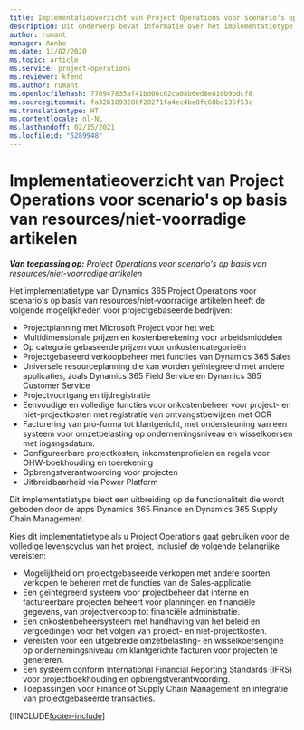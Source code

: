 ```yaml
---
title: Implementatieoverzicht van Project Operations voor scenario's op basis van resources/niet-voorradige artikelen
description: Dit onderwerp bevat informatie over het implementatietype, Project Operations voor scenario's op basis van resources/niet-voorradige artikelen.
author: rumant
manager: Annbe
ms.date: 11/02/2020
ms.topic: article
ms.service: project-operations
ms.reviewer: kfend
ms.author: rumant
ms.openlocfilehash: 770947835af41bd06c02ca08b6ed8e810b9bdcf8
ms.sourcegitcommit: fa32b1893286f20271fa4ec4be8fc68bd135f53c
ms.translationtype: HT
ms.contentlocale: nl-NL
ms.lasthandoff: 02/15/2021
ms.locfileid: "5289948"
---
```

# <a name="project-operations-for-resourcenon-stocked-based-scenarios-deployment-overview"></a>Implementatieoverzicht van Project Operations voor scenario's op basis van resources/niet-voorradige artikelen

_**Van toepassing op:** Project Operations voor scenario's op basis van resources/niet-voorradige artikelen_

Het implementatietype van Dynamics 365 Project Operations voor scenario's op basis van resources/niet-voorradige artikelen heeft de volgende mogelijkheden voor projectgebaseerde bedrijven:

- Projectplanning met Microsoft Project voor het web
- Multidimensionale prijzen en kostenberekening voor arbeidsmiddelen
- Op categorie gebaseerde prijzen voor onkostencategorieën
- Projectgebaseerd verkoopbeheer met functies van Dynamics 365 Sales
- Universele resourceplanning die kan worden geïntegreerd met andere applicaties, zoals Dynamics 365 Field Service en Dynamics 365 Customer Service
- Projectvoortgang en tijdregistratie
- Eenvoudige en volledige functies voor onkostenbeheer voor project- en niet-projectkosten met registratie van ontvangstbewijzen met OCR
- Facturering van pro-forma tot klantgericht, met ondersteuning van een systeem voor omzetbelasting op ondernemingsniveau en wisselkoersen met ingangsdatum.
- Configureerbare projectkosten, inkomstenprofielen en regels voor OHW-boekhouding en toerekening
- Opbrengstverantwoording voor projecten
- Uitbreidbaarheid via Power Platform

Dit implementatietype biedt een uitbreiding op de functionaliteit die wordt geboden door de apps Dynamics 365 Finance en Dynamics 365 Supply Chain Management.

Kies dit implementatietype als u Project Operations gaat gebruiken voor de volledige levenscyclus van het project, inclusief de volgende belangrijke vereisten:

- Mogelijkheid om projectgebaseerde verkopen met andere soorten verkopen te beheren met de functies van de Sales-applicatie.
- Een geïntegreerd systeem voor projectbeheer dat interne en factureerbare projecten beheert voor planningen en financiële gegevens, van projectverkoop tot financiële administratie.
- Een onkostenbeheersysteem met handhaving van het beleid en vergoedingen voor het volgen van project- en niet-projectkosten.
- Vereisten voor een uitgebreide omzetbelasting- en wisselkoersengine op ondernemingsniveau om klantgerichte facturen voor projecten te genereren.
- Een systeem conform International Financial Reporting Standards (IFRS) voor projectboekhouding en opbrengstverantwoording.
- Toepassingen voor Finance of Supply Chain Management en integratie van projectgebaseerde transacties.


[!INCLUDE[footer-include](../includes/footer-banner.md)]